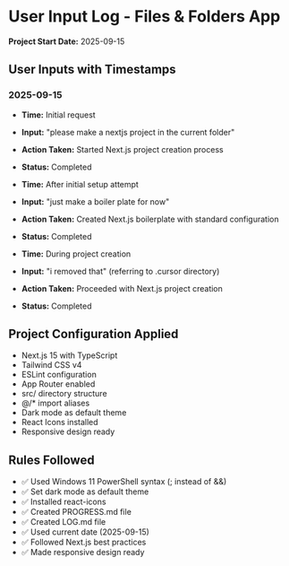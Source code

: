 # User Input Log - Files & Folders App

**Project Start Date:** 2025-09-15

## User Inputs with Timestamps

### 2025-09-15
- **Time:** Initial request
- **Input:** "please make a nextjs project in the current folder"
- **Action Taken:** Started Next.js project creation process
- **Status:** Completed

- **Time:** After initial setup attempt
- **Input:** "just make a boiler plate for now"
- **Action Taken:** Created Next.js boilerplate with standard configuration
- **Status:** Completed

- **Time:** During project creation
- **Input:** "i removed that" (referring to .cursor directory)
- **Action Taken:** Proceeded with Next.js project creation
- **Status:** Completed

## Project Configuration Applied
- Next.js 15 with TypeScript
- Tailwind CSS v4
- ESLint configuration
- App Router enabled
- src/ directory structure
- @/* import aliases
- Dark mode as default theme
- React Icons installed
- Responsive design ready

## Rules Followed
- ✅ Used Windows 11 PowerShell syntax (; instead of &&)
- ✅ Set dark mode as default theme
- ✅ Installed react-icons
- ✅ Created PROGRESS.md file
- ✅ Created LOG.md file
- ✅ Used current date (2025-09-15)
- ✅ Followed Next.js best practices
- ✅ Made responsive design ready
